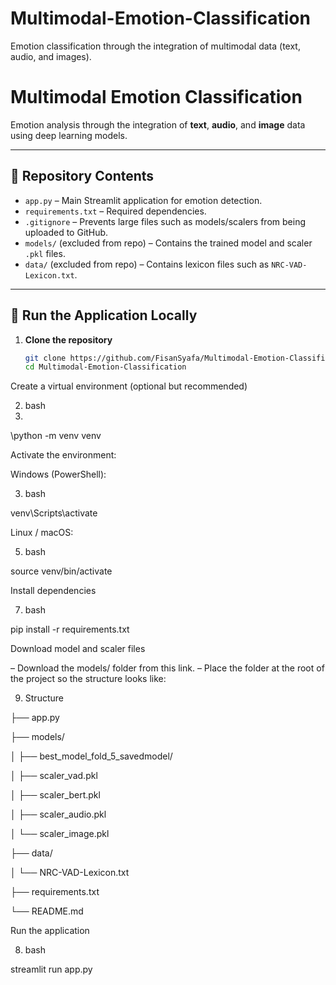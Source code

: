 # Multimodal-Emotion-Classification
Emotion classification through the integration of multimodal data (text, audio, and images).

# Multimodal Emotion Classification

Emotion analysis through the integration of **text**, **audio**, and **image** data using deep learning models.

---

## 📂 Repository Contents

- `app.py` – Main Streamlit application for emotion detection.  
- `requirements.txt` – Required dependencies.  
- `.gitignore` – Prevents large files such as models/scalers from being uploaded to GitHub.  
- `models/` (excluded from repo) – Contains the trained model and scaler `.pkl` files.  
- `data/` (excluded from repo) – Contains lexicon files such as `NRC-VAD-Lexicon.txt`.  

---

## 🚀 Run the Application Locally

1. **Clone the repository**  
   ```bash
   git clone https://github.com/FisanSyafa/Multimodal-Emotion-Classification.git
   cd Multimodal-Emotion-Classification
Create a virtual environment (optional but recommended)

2. bash
3. 
\python -m venv venv

Activate the environment:


Windows (PowerShell):


3. bash

venv\Scripts\activate

Linux / macOS:


5. bash

source venv/bin/activate

Install dependencies


7. bash

pip install -r requirements.txt

Download model and scaler files

– Download the models/ folder from this link.
– Place the folder at the root of the project so the structure looks like:

9. Structure
   
├── app.py

├── models/

│   ├── best_model_fold_5_savedmodel/

│   ├── scaler_vad.pkl

│   ├── scaler_bert.pkl

│   ├── scaler_audio.pkl

│   └── scaler_image.pkl

├── data/

│   └── NRC-VAD-Lexicon.txt

├── requirements.txt

└── README.md

Run the application


8. bash

streamlit run app.py
